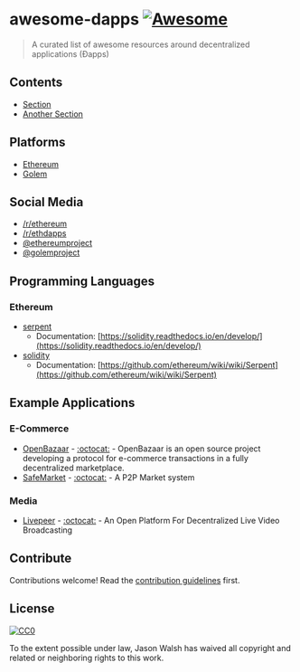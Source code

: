 # awesome-dapps [![Awesome](https://cdn.rawgit.com/sindresorhus/awesome/d7305f38d29fed78fa85652e3a63e154dd8e8829/media/badge.svg?style=flat-square)](https://github.com/sindresorhus/awesome)

> A curated list of awesome resources around decentralized applications (Ðapps)

## Contents

- [Section](#section)
- [Another Section](#another-section)

## Platforms

- [Ethereum](https://ethereum.org/)
- [Golem](https://golem.network/)

## Social Media

- [/r/ethereum](https://www.reddit.com/r/ethereum/)
- [/r/ethdapps](https://www.reddit.com/r/ethdapps/)
- [@ethereumproject](https://twitter.com/ethereumproject)
- [@golemproject](https://twitter.com/golemproject)

## Programming Languages

### Ethereum

- [serpent](https://github.com/ethereum/serpent)
  - Documentation: [https://solidity.readthedocs.io/en/develop/](https://solidity.readthedocs.io/en/develop/)
- [solidity](https://github.com/ethereum/solidity)
  - Documentation: [https://github.com/ethereum/wiki/wiki/Serpent](https://github.com/ethereum/wiki/wiki/Serpent)

## Example Applications

### E-Commerce

- [OpenBazaar](https://www.google.com/search?q=open+bazaar&oq=open+ba&aqs=chrome.0.69i59j69i61j69i57j0l3.2003j0j7&sourceid=chrome&ie=UTF-8) - [:octocat:](https://github.com/openbazaar) - OpenBazaar is an open source project developing a protocol for e-commerce transactions in a fully decentralized marketplace.
- [SafeMarket](https://safemarket.github.io/) - [:octocat:](https://github.com/SafeMarket) - A P2P Market system

### Media

- [Livepeer](https://livepeer.org/) - [:octocat:](https://github.com/livepeer) - An Open Platform For Decentralized Live Video Broadcasting

## Contribute

Contributions welcome! Read the [contribution guidelines](contributing.md) first.

## License

[![CC0](http://mirrors.creativecommons.org/presskit/buttons/88x31/svg/cc-zero.svg)](http://creativecommons.org/publicdomain/zero/1.0)

To the extent possible under law, Jason Walsh has waived all copyright and
related or neighboring rights to this work.
